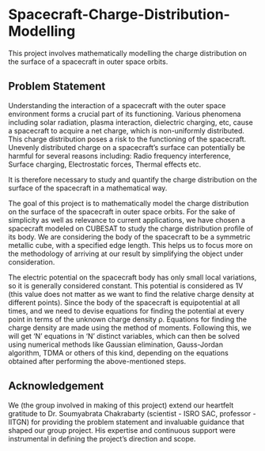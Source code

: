 # Spacecraft-Charge-Distribution-Modelling
This project involves mathematically modelling the charge distribution on the surface of a spacecraft in outer space orbits.
## Problem Statement
Understanding the interaction of a spacecraft with the outer space environment forms a
crucial part of its functioning. Various phenomena including solar radiation, plasma interaction, dielectric charging, etc, cause a spacecraft to acquire a net charge, which is
non-uniformly distributed. This charge distribution poses a risk to the functioning of the
spacecraft. Unevenly distributed charge on a spacecraft’s surface can potentially be harmful
for several reasons including: Radio frequency interference, Surface charging, Electrostatic forces, Thermal effects etc.

It is therefore necessary to study and quantify the charge distribution on the surface of the
spacecraft in a mathematical way.

The goal of this project is to mathematically model the charge distribution on the surface of the spacecraft in outer space orbits. For the sake of simplicity as well as relevance
to current applications, we have chosen a spacecraft modeled on CUBESAT to study the
charge distribution profile of its body. We are considering the body of the spacecraft to be
a symmetric metallic cube, with a specified edge length. This helps us to focus more on the
methodology of arriving at our result by simplifying the object under consideration.

The electric potential on the spacecraft body has only small local variations, so it is generally
considered constant. This potential is considered as 1V (this value does not matter as
we want to find the relative charge density at different points). Since the body of the
spacecraft is equipotential at all times, and we need to devise equations for finding the
potential at every point in terms of the unknown charge density ρ. Equations for finding
the charge density are made using the method of moments. Following this, we will get ‘N’
equations in ‘N’ distinct variables, which can then be solved using numerical methods like
Gaussian elimination, Gauss-Jordan algorithm, TDMA or others of this kind, depending on
the equations obtained after performing the above-mentioned steps.

## Acknowledgement
We (the group involved in making of this project) extend our heartfelt gratitude to Dr. Soumyabrata Chakrabarty (scientist - ISRO SAC, professor - IITGN) for providing the
problem statement and invaluable guidance that shaped our group project. His expertise
and continuous support were instrumental in defining the project’s direction and scope.
